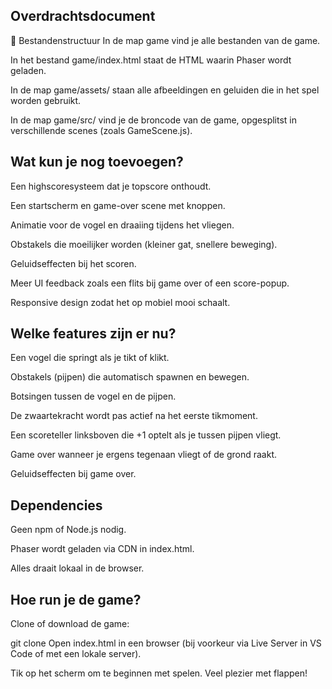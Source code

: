 ## Overdrachtsdocument
📁 Bestandenstructuur
In de map game vind je alle bestanden van de game.

In het bestand game/index.html staat de HTML waarin Phaser wordt geladen.

In de map game/assets/ staan alle afbeeldingen en geluiden die in het spel worden gebruikt.

In de map game/src/ vind je de broncode van de game, opgesplitst in verschillende scenes (zoals GameScene.js).

## Wat kun je nog toevoegen?
Een highscoresysteem dat je topscore onthoudt.

Een startscherm en game-over scene met knoppen.

Animatie voor de vogel en draaiing tijdens het vliegen.

Obstakels die moeilijker worden (kleiner gat, snellere beweging).

Geluidseffecten bij het scoren.

Meer UI feedback zoals een flits bij game over of een score-popup.

Responsive design zodat het op mobiel mooi schaalt.

## Welke features zijn er nu?
Een vogel die springt als je tikt of klikt.

Obstakels (pijpen) die automatisch spawnen en bewegen.

Botsingen tussen de vogel en de pijpen.

De zwaartekracht wordt pas actief na het eerste tikmoment.

Een scoreteller linksboven die +1 optelt als je tussen pijpen vliegt.

Game over wanneer je ergens tegenaan vliegt of de grond raakt.

Geluidseffecten bij game over.

## Dependencies
Geen npm of Node.js nodig.

Phaser wordt geladen via CDN in index.html.

Alles draait lokaal in de browser.

## Hoe run je de game?
Clone of download de game:

git clone <repository-url>
Open index.html in een browser (bij voorkeur via Live Server in VS Code of met een lokale server).

Tik op het scherm om te beginnen met spelen. Veel plezier met flappen!